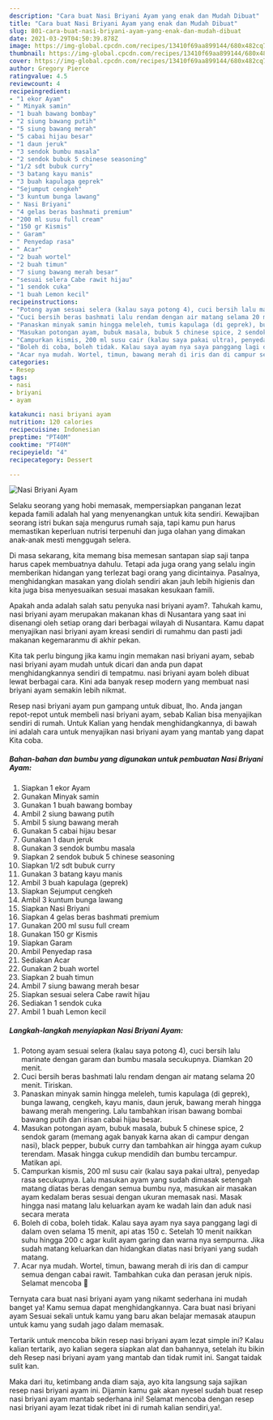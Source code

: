 ```yaml
---
description: "Cara buat Nasi Briyani Ayam yang enak dan Mudah Dibuat"
title: "Cara buat Nasi Briyani Ayam yang enak dan Mudah Dibuat"
slug: 801-cara-buat-nasi-briyani-ayam-yang-enak-dan-mudah-dibuat
date: 2021-03-29T04:50:39.878Z
image: https://img-global.cpcdn.com/recipes/13410f69aa899144/680x482cq70/nasi-briyani-ayam-foto-resep-utama.jpg
thumbnail: https://img-global.cpcdn.com/recipes/13410f69aa899144/680x482cq70/nasi-briyani-ayam-foto-resep-utama.jpg
cover: https://img-global.cpcdn.com/recipes/13410f69aa899144/680x482cq70/nasi-briyani-ayam-foto-resep-utama.jpg
author: Gregory Pierce
ratingvalue: 4.5
reviewcount: 4
recipeingredient:
- "1 ekor Ayam"
- " Minyak samin"
- "1 buah bawang bombay"
- "2 siung bawang putih"
- "5 siung bawang merah"
- "5 cabai hijau besar"
- "1 daun jeruk"
- "3 sendok bumbu masala"
- "2 sendok bubuk 5 chinese seasoning"
- "1/2 sdt bubuk curry"
- "3 batang kayu manis"
- "3 buah kapulaga geprek"
- "Sejumput cengkeh"
- "3 kuntum bunga lawang"
- " Nasi Briyani"
- "4 gelas beras bashmati premium"
- "200 ml susu full cream"
- "150 gr Kismis"
- " Garam"
- " Penyedap rasa"
- " Acar"
- "2 buah wortel"
- "2 buah timun"
- "7 siung bawang merah besar"
- "sesuai selera Cabe rawit hijau"
- "1 sendok cuka"
- "1 buah Lemon kecil"
recipeinstructions:
- "Potong ayam sesuai selera (kalau saya potong 4), cuci bersih lalu marinate dengan garam dan bumbu masala secukupnya. Diamkan 20 menit."
- "Cuci bersih beras bashmati lalu rendam dengan air matang selama 20 menit. Tiriskan."
- "Panaskan minyak samin hingga meleleh, tumis kapulaga (di geprek), bunga lawang, cengkeh, kayu manis, daun jeruk, bawang merah hingga bawang merah mengering. Lalu tambahkan irisan bawang bombai bawang putih dan irisan cabai hijau besar."
- "Masukan potongan ayam, bubuk masala, bubuk 5 chinese spice, 2 sendok garam (memang agak banyak karna akan di campur dengan nasi), black pepper, bubuk curry dan tambahkan air hingga ayam cukup terendam. Masak hingga cukup mendidih dan bumbu tercampur. Matikan api."
- "Campurkan kismis, 200 ml susu cair (kalau saya pakai ultra), penyedap rasa secukupnya. Lalu masukan ayam yang sudah dimasak setengah matang diatas beras dengan semua bumbu nya, masukan air masakan ayam kedalam beras sesuai dengan ukuran memasak nasi. Masak hingga nasi matang lalu keluarkan ayam ke wadah lain dan aduk nasi secara merata"
- "Boleh di coba, boleh tidak. Kalau saya ayam nya saya panggang lagi di dalam oven selama 15 menit, api atas 150 c. Setelah 10 menit naikkan suhu hingga 200 c agar kulit ayam garing dan warna nya sempurna. Jika sudah matang keluarkan dan hidangkan diatas nasi briyani yang sudah matang."
- "Acar nya mudah. Wortel, timun, bawang merah di iris dan di campur semua dengan cabai rawit. Tambahkan cuka dan perasan jeruk nipis. Selamat mencoba 🙂"
categories:
- Resep
tags:
- nasi
- briyani
- ayam

katakunci: nasi briyani ayam 
nutrition: 120 calories
recipecuisine: Indonesian
preptime: "PT40M"
cooktime: "PT40M"
recipeyield: "4"
recipecategory: Dessert

---
```



![Nasi Briyani Ayam](https://img-global.cpcdn.com/recipes/13410f69aa899144/680x482cq70/nasi-briyani-ayam-foto-resep-utama.jpg)

Selaku seorang yang hobi memasak, mempersiapkan panganan lezat kepada famili adalah hal yang menyenangkan untuk kita sendiri. Kewajiban seorang istri bukan saja mengurus rumah saja, tapi kamu pun harus memastikan keperluan nutrisi terpenuhi dan juga olahan yang dimakan anak-anak mesti menggugah selera.

Di masa  sekarang, kita memang bisa memesan santapan siap saji tanpa harus capek membuatnya dahulu. Tetapi ada juga orang yang selalu ingin memberikan hidangan yang terlezat bagi orang yang dicintainya. Pasalnya, menghidangkan masakan yang diolah sendiri akan jauh lebih higienis dan kita juga bisa menyesuaikan sesuai masakan kesukaan famili. 



Apakah anda adalah salah satu penyuka nasi briyani ayam?. Tahukah kamu, nasi briyani ayam merupakan makanan khas di Nusantara yang saat ini disenangi oleh setiap orang dari berbagai wilayah di Nusantara. Kamu dapat menyajikan nasi briyani ayam kreasi sendiri di rumahmu dan pasti jadi makanan kegemaranmu di akhir pekan.

Kita tak perlu bingung jika kamu ingin memakan nasi briyani ayam, sebab nasi briyani ayam mudah untuk dicari dan anda pun dapat menghidangkannya sendiri di tempatmu. nasi briyani ayam boleh dibuat lewat berbagai cara. Kini ada banyak resep modern yang membuat nasi briyani ayam semakin lebih nikmat.

Resep nasi briyani ayam pun gampang untuk dibuat, lho. Anda jangan repot-repot untuk membeli nasi briyani ayam, sebab Kalian bisa menyajikan sendiri di rumah. Untuk Kalian yang hendak menghidangkannya, di bawah ini adalah cara untuk menyajikan nasi briyani ayam yang mantab yang dapat Kita coba.

<!--inarticleads1-->

##### Bahan-bahan dan bumbu yang digunakan untuk pembuatan Nasi Briyani Ayam:

1. Siapkan 1 ekor Ayam
1. Gunakan  Minyak samin
1. Gunakan 1 buah bawang bombay
1. Ambil 2 siung bawang putih
1. Ambil 5 siung bawang merah
1. Gunakan 5 cabai hijau besar
1. Gunakan 1 daun jeruk
1. Gunakan 3 sendok bumbu masala
1. Siapkan 2 sendok bubuk 5 chinese seasoning
1. Siapkan 1/2 sdt bubuk curry
1. Gunakan 3 batang kayu manis
1. Ambil 3 buah kapulaga (geprek)
1. Siapkan Sejumput cengkeh
1. Ambil 3 kuntum bunga lawang
1. Siapkan  Nasi Briyani
1. Siapkan 4 gelas beras bashmati premium
1. Gunakan 200 ml susu full cream
1. Gunakan 150 gr Kismis
1. Siapkan  Garam
1. Ambil  Penyedap rasa
1. Sediakan  Acar
1. Gunakan 2 buah wortel
1. Siapkan 2 buah timun
1. Ambil 7 siung bawang merah besar
1. Siapkan sesuai selera Cabe rawit hijau
1. Sediakan 1 sendok cuka
1. Ambil 1 buah Lemon kecil




<!--inarticleads2-->

##### Langkah-langkah menyiapkan Nasi Briyani Ayam:

1. Potong ayam sesuai selera (kalau saya potong 4), cuci bersih lalu marinate dengan garam dan bumbu masala secukupnya. Diamkan 20 menit.
1. Cuci bersih beras bashmati lalu rendam dengan air matang selama 20 menit. Tiriskan.
1. Panaskan minyak samin hingga meleleh, tumis kapulaga (di geprek), bunga lawang, cengkeh, kayu manis, daun jeruk, bawang merah hingga bawang merah mengering. Lalu tambahkan irisan bawang bombai bawang putih dan irisan cabai hijau besar.
1. Masukan potongan ayam, bubuk masala, bubuk 5 chinese spice, 2 sendok garam (memang agak banyak karna akan di campur dengan nasi), black pepper, bubuk curry dan tambahkan air hingga ayam cukup terendam. Masak hingga cukup mendidih dan bumbu tercampur. Matikan api.
1. Campurkan kismis, 200 ml susu cair (kalau saya pakai ultra), penyedap rasa secukupnya. Lalu masukan ayam yang sudah dimasak setengah matang diatas beras dengan semua bumbu nya, masukan air masakan ayam kedalam beras sesuai dengan ukuran memasak nasi. Masak hingga nasi matang lalu keluarkan ayam ke wadah lain dan aduk nasi secara merata
1. Boleh di coba, boleh tidak. Kalau saya ayam nya saya panggang lagi di dalam oven selama 15 menit, api atas 150 c. Setelah 10 menit naikkan suhu hingga 200 c agar kulit ayam garing dan warna nya sempurna. Jika sudah matang keluarkan dan hidangkan diatas nasi briyani yang sudah matang.
1. Acar nya mudah. Wortel, timun, bawang merah di iris dan di campur semua dengan cabai rawit. Tambahkan cuka dan perasan jeruk nipis. Selamat mencoba 🙂




Ternyata cara buat nasi briyani ayam yang nikamt sederhana ini mudah banget ya! Kamu semua dapat menghidangkannya. Cara buat nasi briyani ayam Sesuai sekali untuk kamu yang baru akan belajar memasak ataupun untuk kamu yang sudah jago dalam memasak.

Tertarik untuk mencoba bikin resep nasi briyani ayam lezat simple ini? Kalau kalian tertarik, ayo kalian segera siapkan alat dan bahannya, setelah itu bikin deh Resep nasi briyani ayam yang mantab dan tidak rumit ini. Sangat taidak sulit kan. 

Maka dari itu, ketimbang anda diam saja, ayo kita langsung saja sajikan resep nasi briyani ayam ini. Dijamin kamu gak akan nyesel sudah buat resep nasi briyani ayam mantab sederhana ini! Selamat mencoba dengan resep nasi briyani ayam lezat tidak ribet ini di rumah kalian sendiri,ya!.

